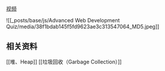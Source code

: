 [视频](https://tongyi.aliyun.com/efficiency/doc/transcripts/g2y8qe73jxmgnbeo?source=2)


![[_posts/base/js/Advanced Web Development Quiz/media/38f1bdab145f5fd9623ae3c313547064_MD5.jpeg]]


## 相关资料
[[堆、Heap]]
[[垃圾回收（Garbage Collection）]]
